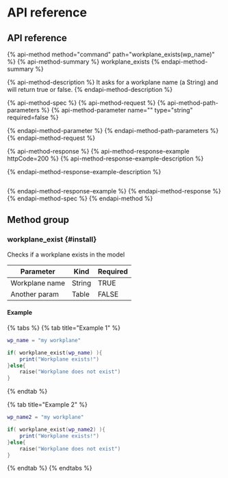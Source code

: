 # API reference

## API reference

{% api-method method="command" path="workplane\_exists\(wp\_name\)" %}
{% api-method-summary %}
workplane\_exists
{% endapi-method-summary %}

{% api-method-description %}
It asks for a workplane name \(a String\) and will return true or false.
{% endapi-method-description %}

{% api-method-spec %}
{% api-method-request %}
{% api-method-path-parameters %}
{% api-method-parameter name="" type="string" required=false %}

{% endapi-method-parameter %}
{% endapi-method-path-parameters %}
{% endapi-method-request %}

{% api-method-response %}
{% api-method-response-example httpCode=200 %}
{% api-method-response-example-description %}

{% endapi-method-response-example-description %}

```

```
{% endapi-method-response-example %}
{% endapi-method-response %}
{% endapi-method-spec %}
{% endapi-method %}

## Method group

### workplane\_exist {#install}

Checks if a workplane exists in the model

| **Parameter** | **Kind** | **Required** |
| --- | --- | --- |
| Workplane name | String | TRUE |
| Another param | Table | FALSE |

#### Example

{% tabs %}
{% tab title="Example 1" %}
```lua
wp_name = "my workplane"

if( workplane_exist(wp_name) ){
    print("Workplane exists!")
}else{
    raise("Workplane does not exist")
}
```
{% endtab %}

{% tab title="Example 2" %}
```lua
wp_name2 = "my workplane"

if( workplane_exist(wp_name2) ){
    print("Workplane exists!")
}else{
    raise("Workplane does not exist")
}
```
{% endtab %}
{% endtabs %}
